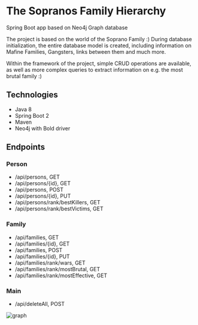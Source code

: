 # The Sopranos Family Hierarchy
Spring Boot app based on Neo4j Graph database

The project is based on the world of the Soprano Family :)
During database initialization, the entire database model is created, including information on Mafine Families, Gangsters, links between them and much more.

Within the framework of the project, simple CRUD operations are available, as well as more complex queries to extract information on e.g. the most brutal family :)

## Technologies
* Java 8
* Spring Boot 2
* Maven
* Neo4j with Bold driver

## Endpoints
### Person
* /api/persons, GET
* /api/persons/{id}, GET
* /api/persons, POST
* /api/persons/{id}, PUT
* /api/persons/rank/bestKillers, GET
* /api/persons/rank/bestVictims, GET
### Family
* /api/families, GET
* /api/families/{id}, GET
* /api/families, POST
* /api/families/{id}, PUT
* /api/families/rank/wars, GET
* /api/families/rank/mostBrutal, GET
* /api/families/rank/mostEffective, GET
### Main
* /api/deleteAll, POST

![graph](/../master/src/main/resources/static/images/graph.png?raw=true "graph")
